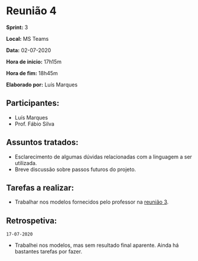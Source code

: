 # Reunião 4

**Sprint:** 3

**Local:** MS Teams

**Data:** 02-07-2020

**Hora de inicio:** 17h15m

**Hora de fim:** 18h45m

**Elaborado por:** Luís Marques

## Participantes:

- Luís Marques
- Prof. Fábio Silva

## Assuntos tratados:

- Esclarecimento de algumas dúvidas relacionadas com a linguagem a ser utilizada.
- Breve discussão sobre passos futuros do projeto.

## Tarefas a realizar:

- Trabalhar nos modelos fornecidos pelo professor na [reunião 3](reuniao_3.md).

## Retrospetiva:

`17-07-2020`

- Trabalhei nos modelos, mas sem resultado final aparente. Ainda há bastantes tarefas por fazer.
